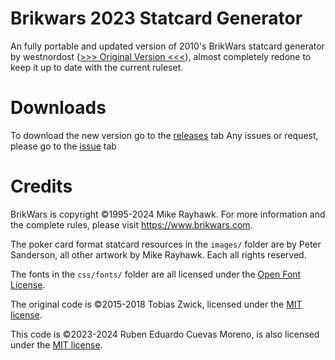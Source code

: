 # Brikwars 2023 Statcard Generator
An fully portable and updated version of 2010's BrikWars statcard generator by westnordost (<a href="https://www.westnordost.de/statcard/">&gt;&gt;&gt; Original Version &lt;&lt;&lt;</a>), almost completely redone to keep it up to date with the current ruleset.

# Downloads
To download the new version go to the <a href="https://github.com/semillakan6/brikwars-statcard-gen/releases">releases</a> tab
Any issues or request, please go to the <a href="https://github.com/semillakan6/brikwars-statcard-gen/issues">issue</a> tab

# Credits
BrikWars is copyright ©1995-2024 Mike Rayhawk.
For more information and the complete rules, please visit <a href="https://www.brikwars.com">https://www.brikwars.com</a>.

The poker card format statcard resources in the `images/` folder are by Peter Sanderson, all other artwork by Mike Rayhawk. Each all rights reserved.

The fonts in the `css/fonts/` folder are all licensed under the <a href="http://scripts.sil.org/cms/scripts/page.php?site_id=nrsi&id=OFL_web">Open Font License</a>.

The original code is ©2015-2018 Tobias Zwick, licensed under the <a href="https://opensource.org/licenses/MIT">MIT license</a>.

This code is ©2023-2024 Ruben Eduardo Cuevas Moreno, is also licensed under the <a href="https://opensource.org/licenses/MIT">MIT license</a>.
